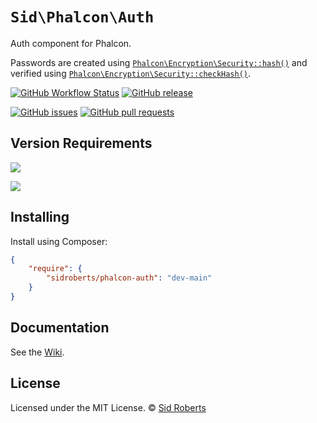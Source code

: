# `Sid\Phalcon\Auth`

Auth component for Phalcon.

Passwords are created using [`Phalcon\Encryption\Security::hash()`](https://github.com/phalcon/cphalcon/blob/v5.0.0/phalcon/Encryption/Security.zep#L413) and verified using [`Phalcon\Encryption\Security::checkHash()`](https://github.com/phalcon/cphalcon/blob/v5.0.0/phalcon/Encryption/Security.zep#L133).



[![GitHub Workflow Status](https://img.shields.io/github/actions/workflow/status/SidRoberts/phalcon-auth/tests.yml?style=for-the-badge)](https://github.com/SidRoberts/phalcon-auth/actions)
[![GitHub release](https://img.shields.io/github/release/SidRoberts/phalcon-auth.svg?style=for-the-badge)]()

[![GitHub issues](https://img.shields.io/github/issues-raw/SidRoberts/phalcon-auth.svg?style=for-the-badge)](https://github.com/SidRoberts/phalcon-auth/issues)
[![GitHub pull requests](https://img.shields.io/github/issues-pr-raw/SidRoberts/phalcon-auth.svg?style=for-the-badge)](https://github.com/SidRoberts/phalcon-auth/pulls)



## Version Requirements

[![](https://img.shields.io/badge/Phalcon-%3E%3D%205.0.0-76C39B?style=for-the-badge)]()

[![](https://img.shields.io/badge/PHP-%3E%3D%208.0.0-777BB3?style=for-the-badge)]()



## Installing

Install using Composer:

```json
{
    "require": {
        "sidroberts/phalcon-auth": "dev-main"
    }
}
```



## Documentation

See the [Wiki](https://github.com/SidRoberts/phalcon-auth/wiki).



## License

Licensed under the MIT License.
© [Sid Roberts](https://github.com/SidRoberts)

